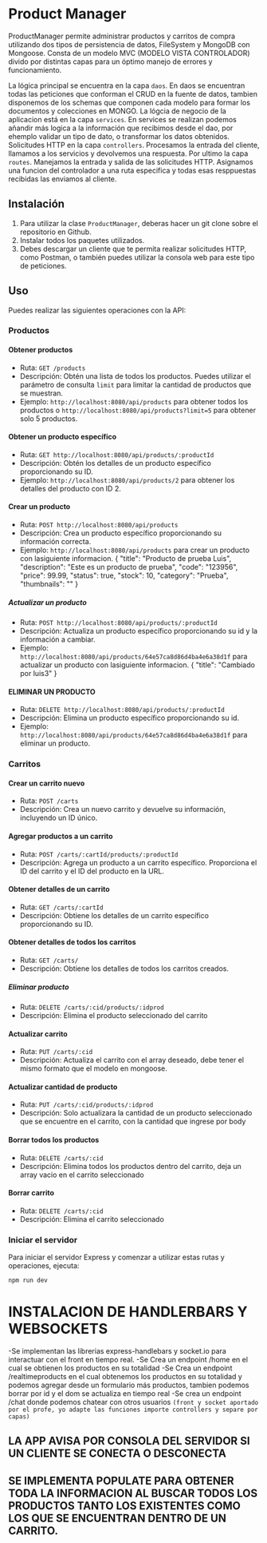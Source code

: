 # Product Manager

ProductManager permite administrar productos y carritos de compra utilizando dos tipos de persistencia de datos, FileSystem y MongoDB con Mongoose.
Consta de un modelo MVC (MODELO VISTA CONTROLADOR) divido por distintas capas para un óptimo manejo de errores y funcionamiento.

La lógica principal se encuentra en la capa `daos`.
     En daos se encuentran todas las peticiones que conforman el CRUD en la fuente de datos, tambien disponemos de los schemas que componen cada modelo para formar los documentos y colecciones en MONGO.
La lógcia de negocio de la aplicacion está en la capa `services`.
    En services se realizan podemos añandir más logica a la información que recibimos desde el dao, por ehemplo validar un tipo de dato, o transformar los datos obtenidos.
Solicitudes HTTP en la capa `controllers`.
    Procesamos la entrada del cliente, llamamos a los servicios y devolvemos una respuesta.
Por ultimo la capa `routes`.
    Manejamos la entrada y salida de las solicitudes HTTP. Asignamos una funcion del controlador a una ruta especifica y todas esas resppuestas recibidas las enviamos al cliente.


## Instalación

1. Para utilizar la clase `ProductManager`, deberas hacer un git clone sobre el repositorio en Github.
2. Instalar todos los paquetes utilizados.
3. Debes descargar un cliente que te permita realizar solicitudes HTTP, como Postman, o también puedes utilizar la consola web para este tipo de peticiones.

## Uso

Puedes realizar las siguientes operaciones con la API:

### Productos

#### Obtener productos

- Ruta: `GET /products`
- Descripción: Obtén una lista de todos los productos. Puedes utilizar el parámetro de consulta `limit` para limitar la cantidad de productos que se muestran.
- Ejemplo: `http://localhost:8080/api/products` para obtener todos los productos o `http://localhost:8080/api/products?limit=5` para obtener solo 5 productos.

#### Obtener un producto específico

- Ruta: `GET http://localhost:8080/api/products/:productId`
- Descripción: Obtén los detalles de un producto específico proporcionando su ID.
- Ejemplo: `http://localhost:8080/api/products/2` para obtener los detalles del producto con ID 2.

#### Crear un producto

- Ruta: `POST http://localhost:8080/api/products`
- Descripción: Crea un producto específico proporcionando su información correcta.
- Ejemplo: `http://localhost:8080/api/products` para crear un producto con lasiguiente informacion.
        {
            "title": "Producto de prueba Luis",
            "description": "Este es un producto de prueba",
            "code": "123956",
            "price": 99.99,
            "status": true,
            "stock": 10,
            "category": "Prueba",
            "thumbnails": ""
        }
##### Actualizar un producto

- Ruta: `POST http://localhost:8080/api/products/:productId`
- Descripción: Actualiza un producto específico proporcionando su id y la información a cambiar.
- Ejemplo: `http://localhost:8080/api/products/64e57ca8d86d4ba4e6a38d1f` para actualizar un producto con lasiguiente informacion.
        {
        "title": "Cambiado por luis3"
        } 

#### ELIMINAR UN PRODUCTO  
- Ruta: `DELETE http://localhost:8080/api/products/:productId`
- Descripción: Elimina un producto específico proporcionando su id.
- Ejemplo: `http://localhost:8080/api/products/64e57ca8d86d4ba4e6a38d1f` para eliminar un producto.


### Carritos

#### Crear un carrito nuevo

- Ruta: `POST /carts`
- Descripción: Crea un nuevo carrito y devuelve su información, incluyendo un ID único.

#### Agregar productos a un carrito

- Ruta: `POST /carts/:cartId/products/:productId`
- Descripción: Agrega un producto a un carrito específico. Proporciona el ID del carrito y el ID del producto en la URL.

#### Obtener detalles de un carrito

- Ruta: `GET /carts/:cartId`
- Descripción: Obtiene los detalles de un carrito específico proporcionando su ID.

#### Obtener detalles de todos los carritos

- Ruta: `GET /carts/`
- Descripción: Obtiene los detalles de todos los carritos creados.

##### Eliminar producto 

- Ruta: `DELETE /carts/:cid/products/:idprod`
- Descripción: Elimina el producto seleccionado del carrito

#### Actualizar carrito

- Ruta: `PUT /carts/:cid`
- Descripción: Actualiza el carrito con el array deseado, debe tener el mismo formato que el modelo en mongoose.

#### Actualizar cantidad de producto

- Ruta: `PUT /carts/:cid/products/:idprod`
- Descripción: Solo actualizara la cantidad de un producto seleccionado que se encuentre en el carrito,
con la cantidad que ingrese por body

#### Borrar todos los productos

- Ruta: `DELETE /carts/:cid`
- Descripción: Elimina todos los productos dentro del carrito, deja un array vacio en el carrito seleccionado

#### Borrar carrito
- Ruta: `DELETE /carts/:cid`
- Descripción: Elimina el carrito seleccionado



### Iniciar el servidor

Para iniciar el servidor Express y comenzar a utilizar estas rutas y operaciones, ejecuta:

`npm run dev`

# INSTALACION DE HANDLERBARS Y WEBSOCKETS

-Se implementan las librerias express-handlebars y socket.io para interactuar con el front en tiempo real.
-Se Crea un endpoint /home en el cual se obtienen los productos en su totalidad
-Se Crea un endpoint /realtimeproducts en el cual obtenemos los productos en su totalidad y podemos agregar desde un formulario más productos, tambien podemos borrar por id y el dom se actualiza en tiempo real
-Se crea un endpoint /chat donde podemos chatear con otros usuarios  `(front y socket aportado por el profe, yo adapte las funciones importe controllers y separe por capas)`

## LA APP AVISA POR CONSOLA DEL SERVIDOR SI UN CLIENTE SE CONECTA O DESCONECTA

## SE IMPLEMENTA POPULATE PARA OBTENER TODA LA INFORMACION AL BUSCAR TODOS LOS PRODUCTOS TANTO LOS EXISTENTES COMO LOS QUE SE ENCUENTRAN DENTRO DE UN CARRITO.